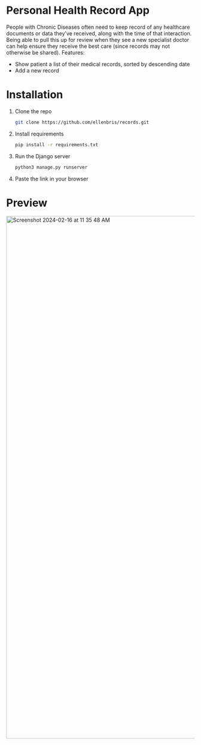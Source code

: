 # Personal Health Record App
People with Chronic Diseases often need to keep record of any healthcare documents or data they’ve received, along with the time of that interaction. Being able to pull this up for review when they see a new specialist doctor can help ensure they receive the best care (since records may not otherwise be shared).
Features: 
- Show patient a list of their medical records, sorted by descending date
- Add a new record
# Installation
1. Clone the repo
   ```sh
   git clone https://github.com/ellenbris/records.git
   ```
2. Install requirements
   ```sh
   pip install -r requirements.txt
   ```
3. Run the Django server
   ```sh
   python3 manage.py runserver
   ```
4. Paste the link in your browser

# Preview
<img width="1395" alt="Screenshot 2024-02-16 at 11 35 48 AM" src="https://github.com/ellenbris/records/assets/160260145/791e386f-60b0-4907-921c-7efb08cd4cbe">
